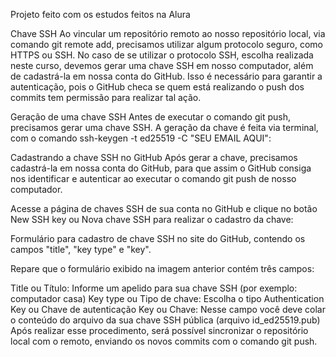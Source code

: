 Projeto feito com os estudos feitos na Alura

Chave SSH
Ao vincular um repositório remoto ao nosso repositório local, via comando git remote add, precisamos utilizar algum protocolo seguro, como HTTPS ou SSH. No caso de se utilizar o protocolo SSH, escolha realizada neste curso, devemos gerar uma chave SSH em nosso computador, além de cadastrá-la em nossa conta do GitHub. Isso é necessário para garantir a autenticação, pois o GitHub checa se quem está realizando o push dos commits tem permissão para realizar tal ação.

Geração de uma chave SSH
Antes de executar o comando git push, precisamos gerar uma chave SSH. A geração da chave é feita via terminal, com o comando ssh-keygen -t ed25519 -C "SEU EMAIL AQUI":

Cadastrando a chave SSH no GitHub
Após gerar a chave, precisamos cadastrá-la em nossa conta do GitHub, para que assim o GitHub consiga nos identificar e autenticar ao executar o comando git push de nosso computador.

Acesse a página de chaves SSH de sua conta no GitHub e clique no botão New SSH key ou Nova chave SSH para realizar o cadastro da chave:

Formulário para cadastro de chave SSH no site do GitHub, contendo os campos "title", "key type" e "key".

Repare que o formulário exibido na imagem anterior contém três campos:

Title ou Título: Informe um apelido para sua chave SSH (por exemplo: computador casa)
Key type ou Tipo de chave: Escolha o tipo Authentication Key ou Chave de autenticação
Key ou Chave: Nesse campo você deve colar o conteúdo do arquivo da sua chave SSH pública (arquivo id_ed25519.pub)
Após realizar esse procedimento, será possível sincronizar o repositório local com o remoto, enviando os novos commits com o comando git push.